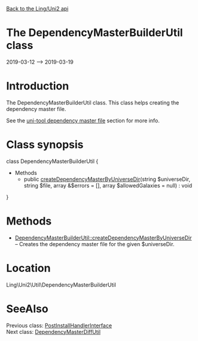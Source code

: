 [Back to the Ling/Uni2 api](https://github.com/lingtalfi/Uni2/blob/master/doc/api/Ling/Uni2.md)



The DependencyMasterBuilderUtil class
================
2019-03-12 --> 2019-03-19






Introduction
============

The DependencyMasterBuilderUtil class.
This class helps creating the dependency master file.

See the [uni-tool dependency master file](https://github.com/lingtalfi/Uni2/blob/master/README.md#the-dependency-master-file) section for more info.



Class synopsis
==============


class <span class="pl-k">DependencyMasterBuilderUtil</span>  {

- Methods
    - public [createDependencyMasterByUniverseDir](https://github.com/lingtalfi/Uni2/blob/master/doc/api/Ling/Uni2/Util/DependencyMasterBuilderUtil/createDependencyMasterByUniverseDir.md)(string $universeDir, string $file, array &$errors = [], array $allowedGalaxies = null) : void

}






Methods
==============

- [DependencyMasterBuilderUtil::createDependencyMasterByUniverseDir](https://github.com/lingtalfi/Uni2/blob/master/doc/api/Ling/Uni2/Util/DependencyMasterBuilderUtil/createDependencyMasterByUniverseDir.md) &ndash; Creates the dependency master file for the given $universeDir.





Location
=============
Ling\Uni2\Util\DependencyMasterBuilderUtil


SeeAlso
==============
Previous class: [PostInstallHandlerInterface](https://github.com/lingtalfi/Uni2/blob/master/doc/api/Ling/Uni2/PostInstall/Handler/PostInstallHandlerInterface.md)<br>Next class: [DependencyMasterDiffUtil](https://github.com/lingtalfi/Uni2/blob/master/doc/api/Ling/Uni2/Util/DependencyMasterDiffUtil.md)<br>

